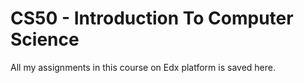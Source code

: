 # CS50 - Introduction To Computer Science

All my assignments in this course on Edx platform is saved here.

